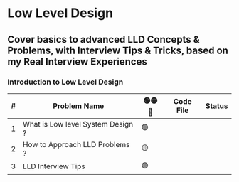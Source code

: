 # Low Level Design
## Cover basics to advanced LLD Concepts & Problems, with Interview Tips & Tricks, based on my Real Interview Experiences

### Introduction to Low Level Design
| **#** | **Problem Name**                          | **🟢🟡🔴** | **Code File** | **Status** |
|-------|-------------------------------------------|-------------|---------------|------------|
|1      |What is Low level System Design ?          |🟢           |               |            | 	
|2      |How to Approach LLD Problems ?             |🟡           |               |            |	
|3      |LLD Interview Tips                         |🟢           |               |            |